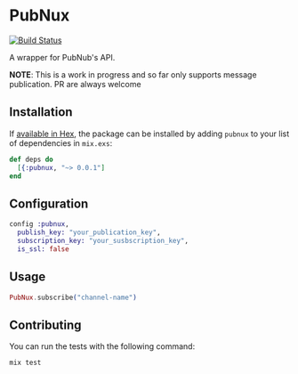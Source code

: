 # PubNux
[![Build Status](https://travis-ci.org/Liftitapp/pubnux.svg?branch=master)](https://travis-ci.org/Liftitapp/pubnux)

A wrapper for PubNub's API.

**NOTE**: This is a work in progress and so far only supports message publication. PR are always welcome

## Installation

If [available in Hex](https://hex.pm/docs/publish), the package can be installed
by adding `pubnux` to your list of dependencies in `mix.exs`:

```elixir
def deps do
  [{:pubnux, "~> 0.0.1"]
end
```

## Configuration

```elixir
config :pubnux,
  publish_key: "your_publication_key",
  subscription_key: "your_susbscription_key",
  is_ssl: false
```

## Usage

```elixir
PubNux.subscribe("channel-name")
```

## Contributing

You can run the tests with the following command:

```elixir
mix test
```
